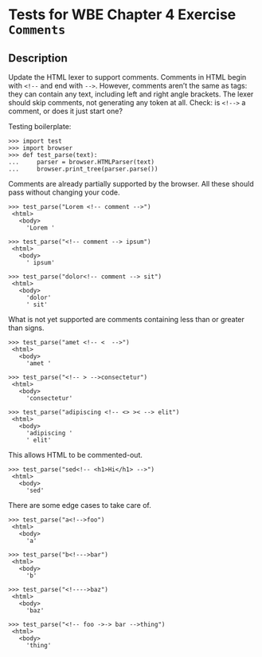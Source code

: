 Tests for WBE Chapter 4 Exercise `Comments`
===========================================

Description
------------

Update the HTML lexer to support comments. Comments in HTML begin with `<!--` 
  and end with `-->`.
However, comments aren’t the same as tags: they can contain any text, including
  left and right angle brackets.
The lexer should skip comments, not generating any token at all.
Check: is `<!-->` a comment, or does it just start one?


Testing boilerplate:

    >>> import test 
    >>> import browser
    >>> def test_parse(text):
    ...     parser = browser.HTMLParser(text)
    ...     browser.print_tree(parser.parse())


Comments are already partially supported by the browser.
All these should pass without changing your code.

    >>> test_parse("Lorem <!-- comment -->")
     <html>
       <body>
         'Lorem '

    >>> test_parse("<!-- comment --> ipsum")
     <html>
       <body>
         ' ipsum'

    >>> test_parse("dolor<!-- comment --> sit")
     <html>
       <body>
         'dolor'
         ' sit'

What is not yet supported are comments containing less than or greater than
  signs.

    >>> test_parse("amet <!-- <  -->")
     <html>
       <body>
         'amet '

    >>> test_parse("<!-- > -->consectetur")
     <html>
       <body>
         'consectetur'

    >>> test_parse("adipiscing <!-- <> >< --> elit")
     <html>
       <body>
         'adipiscing '
         ' elit'

This allows HTML to be commented-out.

    >>> test_parse("sed<!-- <h1>Hi</h1> -->")
     <html>
       <body>
         'sed'

There are some edge cases to take care of.

    >>> test_parse("a<!-->foo")
     <html>
       <body>
         'a'
    
    >>> test_parse("b<!--->bar")
     <html>
       <body>
         'b'

    >>> test_parse("<!---->baz")
     <html>
       <body>
         'baz'

    >>> test_parse("<!-- foo ->-> bar -->thing")
     <html>
       <body>
         'thing'
